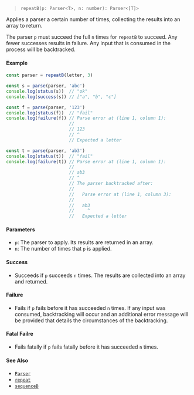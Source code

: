 <!--
 Copyright (c) 2020 Thomas J. Otterson
 
 This software is released under the MIT License.
 https://opensource.org/licenses/MIT
-->

> `repeatB(p: Parser<T>, n: number): Parser<[T]>`

Applies a parser a certain number of times, collecting the results into an array to return.

The parser `p` must succeed the full `n` times for `repeatB` to succeed. Any fewer successes results in failure. Any input that is consumed in the process will be backtracked.

#### Example

```javascript
const parser = repeatB(letter, 3)

const s = parse(parser, 'abc')
console.log(status(s))  // "ok"
console.log(success(s)) // ["a", "b", "c"]

const f = parse(parser, '123')
console.log(status(f))  // "fail"
console.log(failure(f)) // Parse error at (line 1, column 1):
                        //
                        // 123
                        // ^
                        // Expected a letter

const t = parse(parser, 'ab3')
console.log(status(t))  // "fail"
console.log(failure(t)) // Parse error at (line 1, column 1):
                        //
                        // ab3
                        // ^
                        // The parser backtracked after:
                        //
                        //   Parse error at (line 1, column 3):
                        //
                        //   ab3
                        //     ^
                        //   Expected a letter
```

#### Parameters

* `p`: The parser to apply. Its results are returned in an array.
* `n`: The number of times that `p` is applied.

#### Success

* Succeeds if `p` succeeds `n` times. The results are collected into an array and returned.

#### Failure

* Fails if `p` fails before it has succeeded `n` times. If any input was consumed, backtracking will occur and an additional error message will be provided that details the circumstances of the backtracking.

#### Fatal Failre

* Fails fatally if `p` fails fatally before it has succeeded `n` times.

#### See Also

* [`Parser`](../types/parser.md)
* [`repeat`](repeat.md)
* [`sequenceB`](sequenceb.md)